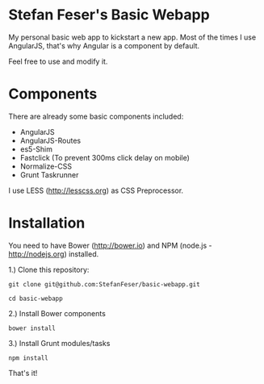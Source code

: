 Stefan Feser's Basic Webapp
============

My personal basic web app to kickstart a new app. Most of the times I use AngularJS, that's why Angular is a component by default. 

Feel free to use and modify it.

Components
============
There are already some basic components included:

* AngularJS
* AngularJS-Routes
* es5-Shim
* Fastclick (To prevent 300ms click delay on mobile)
* Normalize-CSS
* Grunt Taskrunner

I use LESS (http://lesscss.org) as CSS Preprocessor.

Installation
============

You need to have Bower (http://bower.io) and NPM (node.js - http://nodejs.org) installed.

1.) Clone this repository:
```
git clone git@github.com:StefanFeser/basic-webapp.git

cd basic-webapp
```


2.) Install Bower components
```
bower install
```


3.) Install Grunt modules/tasks
```
npm install
```

That's it!


